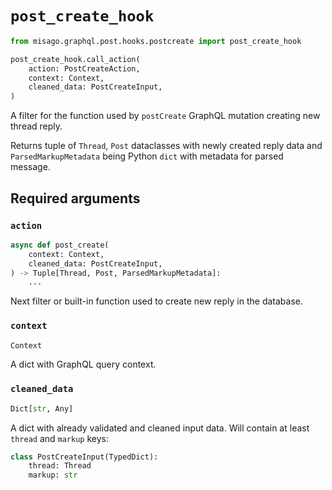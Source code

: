 # `post_create_hook`

```python
from misago.graphql.post.hooks.postcreate import post_create_hook

post_create_hook.call_action(
    action: PostCreateAction,
    context: Context,
    cleaned_data: PostCreateInput,
)
```

A filter for the function used by `postCreate` GraphQL mutation creating new thread reply.

Returns tuple of `Thread`, `Post` dataclasses with newly created reply data and `ParsedMarkupMetadata` being Python `dict` with metadata for parsed message.


## Required arguments

### `action`

```python
async def post_create(
    context: Context,
    cleaned_data: PostCreateInput,
) -> Tuple[Thread, Post, ParsedMarkupMetadata]:
    ...
```

Next filter or built-in function used to create new reply in the database.


### `context`

```python
Context
```

A dict with GraphQL query context.


### `cleaned_data`

```python
Dict[str, Any]
```

A dict with already validated and cleaned input data. Will contain at least `thread` and `markup` keys:

```python
class PostCreateInput(TypedDict):
    thread: Thread
    markup: str
```